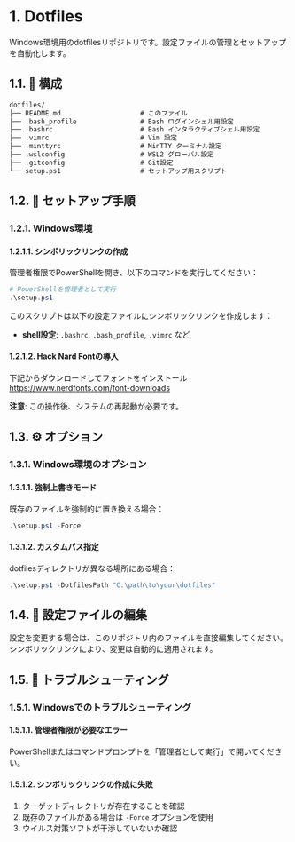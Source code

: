# 1. Dotfiles

Windows環境用のdotfilesリポジトリです。設定ファイルの管理とセットアップを自動化します。

## 1.1. 📁 構成

```txt
dotfiles/
├── README.md                    # このファイル
├── .bash_profile                # Bash ログインシェル用設定
├── .bashrc                      # Bash インタラクティブシェル用設定
├── .vimrc                       # Vim 設定
├── .minttyrc                    # MinTTY ターミナル設定
├── .wslconfig                   # WSL2 グローバル設定
├── .gitconfig                   # Git設定
└── setup.ps1                    # セットアップ用スクリプト
```

## 1.2. 🚀 セットアップ手順

### 1.2.1. Windows環境

#### 1.2.1.1. シンボリックリンクの作成

管理者権限でPowerShellを開き、以下のコマンドを実行してください：

```powershell
# PowerShellを管理者として実行
.\setup.ps1
```

このスクリプトは以下の設定ファイルにシンボリックリンクを作成します：

- **shell設定**: `.bashrc`, `.bash_profile`, `.vimrc` など

#### 1.2.1.2. Hack Nard Fontの導入

下記からダウンロードしてフォントをインストール
<https://www.nerdfonts.com/font-downloads>

**注意**: この操作後、システムの再起動が必要です。

## 1.3. ⚙️ オプション

### 1.3.1. Windows環境のオプション

#### 1.3.1.1. 強制上書きモード

既存のファイルを強制的に置き換える場合：

```powershell
.\setup.ps1 -Force
```

#### 1.3.1.2. カスタムパス指定

dotfilesディレクトリが異なる場所にある場合：

```powershell
.\setup.ps1 -DotfilesPath "C:\path\to\your\dotfiles"
```

## 1.4. 📝 設定ファイルの編集

設定を変更する場合は、このリポジトリ内のファイルを直接編集してください。シンボリックリンクにより、変更は自動的に適用されます。

## 1.5. 🔧 トラブルシューティング

### 1.5.1. Windowsでのトラブルシューティング

#### 1.5.1.1. 管理者権限が必要なエラー

PowerShellまたはコマンドプロンプトを「管理者として実行」で開いてください。

#### 1.5.1.2. シンボリックリンクの作成に失敗

1. ターゲットディレクトリが存在することを確認
2. 既存のファイルがある場合は `-Force` オプションを使用
3. ウイルス対策ソフトが干渉していないか確認
